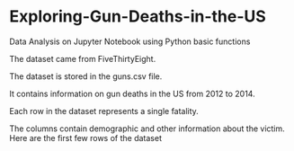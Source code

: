 # Exploring-Gun-Deaths-in-the-US
Data Analysis on Jupyter Notebook using Python basic functions


The dataset came from FiveThirtyEight. 

The dataset is stored in the guns.csv file. 

It contains information on gun deaths in the US from 2012 to 2014. 

Each row in the dataset represents a single fatality. 

The columns contain demographic and other information about the victim. Here are the first few rows of the dataset
